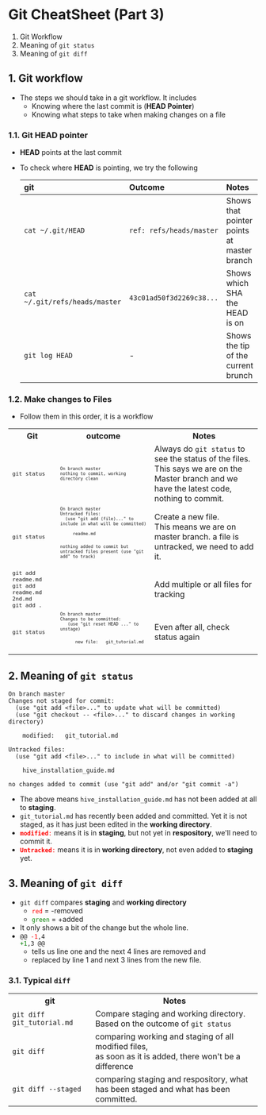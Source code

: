 # Git CheatSheet (Part 3)

1. Git Workflow
2. Meaning of `git status`
3. Meaning of `git diff`


## 1. Git workflow
* The steps we should take in a git workflow. It includes
	* Knowing where the last commit is (**HEAD Pointer**)
	* Knowing what steps to take when making changes on a file


### 1.1. Git HEAD pointer
* **HEAD** points at the last commit
* To check where **HEAD** is pointing, we try the following

	| git                             | Outcome                     | Notes                                      |  
	|:------------------------------- |:--------------------------- | :----------------------------------------- | 
	| `cat ~/.git/HEAD`               |  `ref: refs/heads/master`   | Shows that pointer points at master branch | 
	| `cat ~/.git/refs/heads/master`  |  `43c01ad50f3d2269c38...`   | Shows which SHA the HEAD is on             | 
	| `git log HEAD`                  | -                           | Shows the tip of the current brunch        |

			
### 1.2. Make changes to Files

* Follow them in this order, it is a workflow




<table>
  <tbody>
    <tr>
      <th align="center">Git</th>
      <th align="center">outcome</th>
      <th align="center">Notes</th>
    </tr>
    <tr>
    	<td>
    	   <font size="2"><code>git status</code>
    	   </font>
    	</td>
    	<td>
    	<font size="1">
      	<code>On branch master</code> <br>
		<code>nothing to commit, working directory clean</code> 
		</code>
	</font>	    	
    </td>
    	<td>
    	  Always do <code>git status</code> to see the status of the files. <br>
    	  This says we are on the Master branch and we have the latest code, nothing to commit.
    	</td> 
	</tr>
    <tr>
    	<td>
    	   <font size="2"><code>git status</code>
    	   </font>
    	</td>
    	<td>
    	<font size="1">
      	<code>On branch master</code> <br>
		<code>Untracked files:</code> <br>
		<code>&nbsp;&nbsp;(use "git add (file)..." to include in what will be committed)</code> <p>
		<code>&nbsp;&nbsp;&nbsp;&nbsp; readme.md</code> <p>
		<code>nothing added to commit but untracked files present (use "git add" to track)</code>
	</font>	
    	</td>
    	<td>Create a new file. <br>
    	  This means we are on master branch. a file is untracked, we need to add it.
    	</td> 
	</tr>
    <tr>
    	<td>
    	<font size="2">
    	  <code>git add readme.md</code> <br>
    	  <code>git add readme.md 2nd.md</code> <br>
    	  <code>git add .</code>
    	</font>  
    	</td>
    	<td></td>
    	<td>Add multiple or all files for tracking</td> 
	</tr>
    <tr>
    	<td>
    	<font size="2">
    	  <code>git status</code>
    	</font>  
    	</td>
    	<td>
    	<font size="1">
      	<code>On branch master</code> <br>
		<code>Changes to be committed:</code> <br>
		<code>&nbsp;&nbsp;&nbsp;(use "git reset HEAD <file>..." to unstage)</code> <p>
		<code>&nbsp;&nbsp;&nbsp;&nbsp;&nbsp;&nbsp;new file:&nbsp;&nbsp;&nbsp;git_tutorial.md</code>
	</font>	
    	</td>
    	<td>Even after all, check status again</td> 
	</tr>	
  </tbody>
</table>



## 2. Meaning of `git status`

```
On branch master
Changes not staged for commit:
  (use "git add <file>..." to update what will be committed)
  (use "git checkout -- <file>..." to discard changes in working directory)

	modified:   git_tutorial.md

Untracked files:
  (use "git add <file>..." to include in what will be committed)

	hive_installation_guide.md

no changes added to commit (use "git add" and/or "git commit -a")
```

* The above means `hive_installation_guide.md` has not been added at all to **staging**.
* `git_tutorial.md` has recently been added and committed. Yet it is not staged, as it has just been edited in the **working directory**.
* <font color="red"><code>**modified**:</code></font> means it is in **staging**, but not yet in **respository**, we'll need to commit it.
* <font color="red"><code>**Untracked**:</code></font> means it is in **working directory**, not even added to **staging** yet.


## 3. Meaning of `git diff`

* `git diff` compares **staging** and **working directory**
	* <font color="red">`red`</font> = -removed
	* <font color="green">`green`</font> = +added
* It only shows a bit of the change but the whole line.
* <code>@@ <font color="red">-1</font>,4 <font color="green">+1</font>,3 @@</code>
	* tells us line one and the next 4 lines are removed and 
	* replaced by line 1 and next 3 lines from the new file.


### 3.1. Typical `diff`

<table>
 <tbody>
   <tr>
     <th>git</th>
     <th>Notes</th>
   </tr>   
   <tr>
     <td><code>git diff git_tutorial.md</code></td>
     <td>
       Compare staging and working directory. <br>
       Based on the outcome of <code>git status</code>
     </td>
   </tr>   
   <tr>
     <td><code>git diff</code></td>
     <td>comparing working and staging of all modified files, <br> 
     as soon as it is added, there won't be a difference</td>
   </tr>   
   <tr>
     <td><code>git diff --staged</code></td>
     <td>comparing staging and respository, what has been staged and what has been committed.</td>
   </tr>   
 </tbody>
</table>


